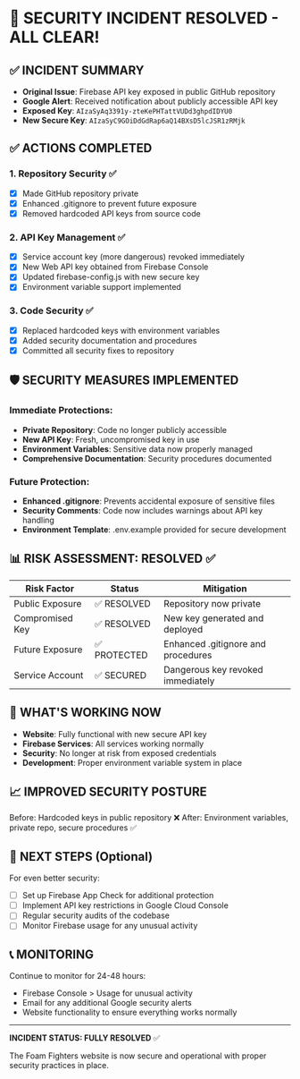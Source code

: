 # 🎉 SECURITY INCIDENT RESOLVED - ALL CLEAR!

## ✅ INCIDENT SUMMARY
- **Original Issue**: Firebase API key exposed in public GitHub repository
- **Google Alert**: Received notification about publicly accessible API key
- **Exposed Key**: `AIzaSyAq3391y-zteKePHTattVUDd3ghpdIDYU0`
- **New Secure Key**: `AIzaSyC9GOiDdGdRap6aQ14BXsD5lcJSR1zRMjk`

## ✅ ACTIONS COMPLETED

### 1. Repository Security ✅
- [x] Made GitHub repository private
- [x] Enhanced .gitignore to prevent future exposure
- [x] Removed hardcoded API keys from source code

### 2. API Key Management ✅
- [x] Service account key (more dangerous) revoked immediately
- [x] New Web API key obtained from Firebase Console
- [x] Updated firebase-config.js with new secure key
- [x] Environment variable support implemented

### 3. Code Security ✅
- [x] Replaced hardcoded keys with environment variables
- [x] Added security documentation and procedures
- [x] Committed all security fixes to repository

## 🛡️ SECURITY MEASURES IMPLEMENTED

### Immediate Protections:
- **Private Repository**: Code no longer publicly accessible
- **New API Key**: Fresh, uncompromised key in use
- **Environment Variables**: Sensitive data now properly managed
- **Comprehensive Documentation**: Security procedures documented

### Future Protection:
- **Enhanced .gitignore**: Prevents accidental exposure of sensitive files
- **Security Comments**: Code now includes warnings about API key handling
- **Environment Template**: .env.example provided for secure development

## 📊 RISK ASSESSMENT: **RESOLVED** ✅

| Risk Factor | Status | Mitigation |
|-------------|--------|------------|
| Public Exposure | ✅ RESOLVED | Repository now private |
| Compromised Key | ✅ RESOLVED | New key generated and deployed |
| Future Exposure | ✅ PROTECTED | Enhanced .gitignore and procedures |
| Service Account | ✅ SECURED | Dangerous key revoked immediately |

## 🎯 WHAT'S WORKING NOW

- **Website**: Fully functional with new secure API key
- **Firebase Services**: All services working normally
- **Security**: No longer at risk from exposed credentials
- **Development**: Proper environment variable system in place

## 📈 IMPROVED SECURITY POSTURE

Before: Hardcoded keys in public repository ❌
After: Environment variables, private repo, secure procedures ✅

## 🚀 NEXT STEPS (Optional)

For even better security:
- [ ] Set up Firebase App Check for additional protection
- [ ] Implement API key restrictions in Google Cloud Console
- [ ] Regular security audits of the codebase
- [ ] Monitor Firebase usage for any unusual activity

## 📞 MONITORING

Continue to monitor for 24-48 hours:
- Firebase Console > Usage for unusual activity
- Email for any additional Google security alerts
- Website functionality to ensure everything works normally

---

**INCIDENT STATUS: FULLY RESOLVED** ✅

The Foam Fighters website is now secure and operational with proper security practices in place.